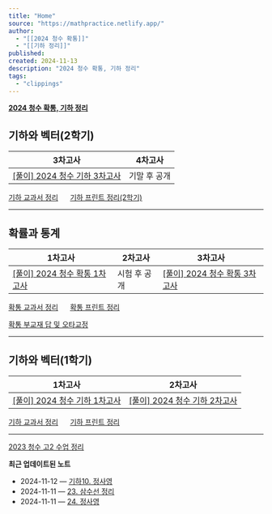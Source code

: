 ```yaml
---
title: "Home"
source: "https://mathpractice.netlify.app/"
author:
  - "[[2024 청수 확통]]"
  - "[[기하 정리]]"
published:
created: 2024-11-13
description: "2024 청수 확통, 기하 정리"
tags:
  - "clippings"
---
```

[**2024 청수 확통, 기하 정리**](https://mathpractice.netlify.app/)

## 기하와 벡터(2학기)

| 3차고사 | 4차고사 |
| --- | --- |
| [\[풀이\] 2024 청수 기하 3차고사](https://mathpractice.netlify.app/pdf/2024%20test/%5B%ED%92%80%EC%9D%B4%5D%202024%20%EC%B2%AD%EC%88%98%20%EA%B8%B0%ED%95%98%203%EC%B0%A8%EA%B3%A0%EC%82%AC.pdf) | 기말 후 공개 |

[기하 교과서 정리](https://mathpractice.netlify.app/%EA%B8%B0%ED%95%98-%EA%B5%90%EA%B3%BC%EC%84%9C-%EC%A0%95%EB%A6%AC)      [기하 프린트 정리(2학기)](https://mathpractice.netlify.app/%EA%B8%B0%ED%95%98-%ED%94%84%EB%A6%B0%ED%8A%B8-%EC%A0%95%EB%A6%AC-2%ED%95%99%EA%B8%B0)

---

## 확률과 통계

| 1차고사 | 2차고사 | 3차고사 |
| --- | --- | --- |
| [\[풀이\] 2024 청수 확통 1차고사](https://mathpractice.netlify.app/csp1) | 시험 후 공개 | [\[풀이\] 2024 청수 확통 3차고사](https://mathpractice.netlify.app/pdf/2024%20test/%5B%ED%92%80%EC%9D%B4%5D%202024%20%EC%B2%AD%EC%88%98%20%ED%99%95%ED%86%B5%203%EC%B0%A8%EA%B3%A0%EC%82%AC.pdf) |

[확통 교과서 정리](https://mathpractice.netlify.app/%ED%99%95%ED%86%B5-%EA%B5%90%EA%B3%BC%EC%84%9C-%EC%A0%95%EB%A6%AC)      [확통 프린트 정리](https://mathpractice.netlify.app/%ED%99%95%ED%86%B5-%ED%94%84%EB%A6%B0%ED%8A%B8-%EC%A0%95%EB%A6%AC)

[확통 부교재 답 및 오타교정](https://mathpractice.netlify.app/p)     

---

## 기하와 벡터(1학기)

| 1차고사 | 2차고사 |
| --- | --- |
| [\[풀이\] 2024 청수 기하 1차고사](https://mathpractice.netlify.app/csg1) | [\[풀이\] 2024 청수 기하 2차고사](https://mathpractice.netlify.app/csg2) |

[기하 교과서 정리](https://mathpractice.netlify.app/%EA%B8%B0%ED%95%98-%EA%B5%90%EA%B3%BC%EC%84%9C-%EC%A0%95%EB%A6%AC)      [기하 프린트 정리](https://mathpractice.netlify.app/%EA%B8%B0%ED%95%98-%ED%94%84%EB%A6%B0%ED%8A%B8-%EC%A0%95%EB%A6%AC)

---

[2023 청수 고2 수업 정리](https://mathpractice.netlify.app/2)

**최근 업데이트된 노트**

- 2024-11-12 — [기하10. 정사영](https://mathpractice.netlify.app/%EA%B8%B0%ED%95%9810-%EC%A0%95%EC%82%AC%EC%98%81)
- 2024-11-11 — [23\. 삼수선 정리](https://mathpractice.netlify.app/23-%EC%82%BC%EC%88%98%EC%84%A0-%EC%A0%95%EB%A6%AC)
- 2024-11-11 — [24\. 정사영](https://mathpractice.netlify.app/24-%EC%A0%95%EC%82%AC%EC%98%81)